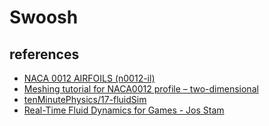 # Swoosh

## references

- [NACA 0012 AIRFOILS (n0012-il)](http://airfoiltools.com/airfoil/details?airfoil=n0012-il)
- [Meshing tutorial for NACA0012 profile – two-dimensional](https://aerospacemodel.joinville.ufsc.br/en/tutoriais-e-materiais/tutoriais-em-cfd/tutorial-de-geracao-de-malha-em-um-perfil-naca0012-bidimensional/)
- [tenMinutePhysics/17-fluidSim](https://github.com/matthias-research/pages/blob/master/tenMinutePhysics/17-fluidSim.html)
- [Real-Time Fluid Dynamics for Games - Jos Stam](https://www.cs.cmu.edu/afs/cs/academic/class/15462-s13/www/lec_slides/StamFluidforGames.pdf)
